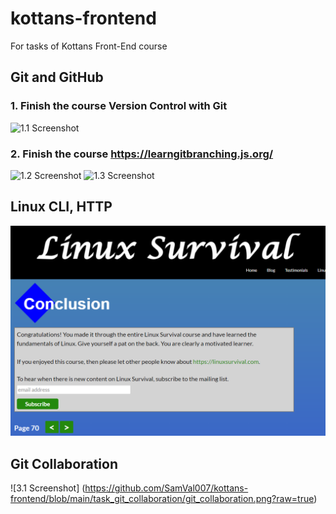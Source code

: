 # kottans-frontend

For tasks of Kottans Front-End course

## Git and GitHub

### 1. Finish the course Version Control with Git

![1.1 Screenshot](https://github.com/SamVal007/kottans-frontend/blob/main/Git%20and%20GitHub/Git.png)

### 2. Finish the course https://learngitbranching.js.org/

![1.2 Screenshot](https://github.com/SamVal007/kottans-frontend/blob/main/Git%20and%20GitHub/learngitbranching___%201.jpg)
![1.3 Screenshot](https://github.com/SamVal007/kottans-frontend/blob/main/Git%20and%20GitHub/learngitbranching___%202.jpg)

## Linux CLI, HTTP

![2.1 Screenshot](https://github.com/SamVal007/kottans-frontend/blob/main/Linux/Linux.png)

## Git Collaboration

![3.1 Screenshot] (https://github.com/SamVal007/kottans-frontend/blob/main/task_git_collaboration/git_collaboration.png?raw=true)

